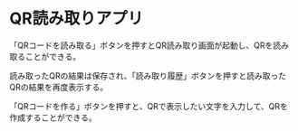 # QR読み取りアプリ

「QRコードを読み取る」ボタンを押すとQR読み取り画面が起動し、QRを読み取ることができる。

読み取ったQRの結果は保存され、「読み取り履歴」ボタンを押すと読み取ったQRの結果を再度表示する。

「QRコードを作る」ボタンを押すと、QRで表示したい文字を入力して、QRを作成することができる。

